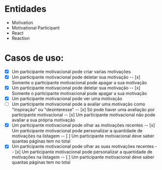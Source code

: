 # Entidades

- Motivation
- Motivational Participant
- React
- Reaction

# Casos de uso:

- [x] Um participante motivacional pode criar varias motivações
- [x] Um participante motivacional pode deletar sua motivação
      -- [x] Somente o participante motivacional pode apagar a sua motivação
- [x] Um participante motivacional pode deletar sua motivação
      -- [x] Somente o participante motivacional pode apagar a sua motivação
- [x] Um participante motivacional pode ver uma motivação
- [ ] Um participante motivacional pode a avaliar uma motivação como "inspiração" ou "desinteresse"
      -- [x] Só pode haver uma avaliação por participante motivacional
      -- [x] Um participante motivacional não pode avaliar a sua própria motivação
- [x] Um participante motivacional pode olhar as motivações recentes
      -- [x] Um participante motivacional pode personalizar a quantidade de motivações na listagem
      -- [ ] Um participante motivacional deve saber quantas páginas tem no total
- [x] Um participante motivacional pode olhar as suas motivações recentes
      -- [x] Um participante motivacional pode personalizar a quantidade de motivações na listagem
      -- [ ] Um participante motivacional deve saber quantas páginas tem no total
